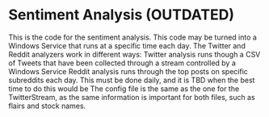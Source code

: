 # Sentiment Analysis (OUTDATED)

This is the code for the sentiment analysis. This code may be turned into a Windows Service that runs at a specific time each day.
The Twitter and Reddit analyzers work in different ways:
Twitter analysis runs though a CSV of Tweets that have been collected through a stream controlled by a Windows Service
Reddit analysis runs through the top posts on specific subreddits each day. This must be done daily, and it is TBD when the best time to do this would be
The config file is the same as the one for the TwitterStream, as the same information is important for both files, such as flairs and stock names.
